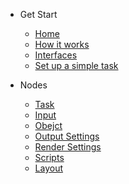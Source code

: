 <!-- _navbar.md -->

+ Get Start
    + [Home](/)
    + [How it works](HowItWorks.md)
    + [Interfaces](Interface.md)
    + [Set up a simple task](SetUpTask.md)

+ Nodes
    + [Task](NodeTask)	
    + [Input](NodeInput)
    + [Obejct](NodeObject)
    + [Output Settings](NodeOutput)
    + [Render Settings](NodeRender)
    + [Scripts](NodeScripts)
    + [Layout](NodeLayout)
